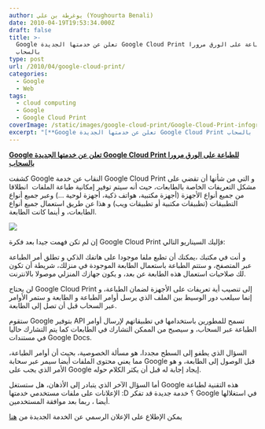 ```yaml
---
author: يوغرطة بن علي (Youghourta Benali)
date: 2010-04-19T19:53:34.000Z
draft: false
title: >-
  Google تعلن عن خدمتها الجديدة Google Cloud Print للطباعة على الورق مرورا
  بالسحاب
type: post
url: /2010/04/google-cloud-print/
categories:
  - Google
  - Web
tags:
  - cloud computing
  - Google
  - Google Cloud Print
coverImage: /static/images/google-cloud-print/Google-Cloud-Print-infographic.png
excerpt: "[**Google تعلن عن خدمتها الجديدة Google Cloud Print للطباعة على الورق مرورا بالسحاب**](https://www.it-scoop.com/2010/04/google-cloud-print/)\n\nكشفت Google النقاب عن خدمة Google Cloud Print و التي من شأنها أن تقضي على مشكل التعريفات الخاصة بالطابعات، حيث أنه سيتم توفير إمكانية طباعة الملفات \_انطلاقا من"
---
```

[**Google تعلن عن خدمتها الجديدة Google Cloud Print للطباعة على الورق مرورا بالسحاب**](https://www.it-scoop.com/2010/04/google-cloud-print/)

كشفت Google النقاب عن خدمة Google Cloud Print و التي من شأنها أن تقضي على مشكل التعريفات الخاصة بالطابعات، حيث أنه سيتم توفير إمكانية طباعة الملفات  انطلاقا من جميع أنواع الأجهزة (أجهزة مكتبية، هواتف ذكية، أجهزة لوحية ...) وعبر جميع أنواع التطبيقات (تطبيقات مكتبية أو تطبيقات ويب) و هذا عن طريق استعمال جميع أنواع الطابعات، و أينما كانت الطابعة.

![](/static/images/google-cloud-print/Google-Cloud-Print-infographic.png)

إن لم تكن فهمت جيدا بعد فكرة Google Cloud Print فإليك السيناريو التالي:

و أنت في مكتبك ،يمكنك أن تطبع ملفا موجودا على هاتفك الذكي و تطلق أمر الطباعة عبر المتصفح، و ستتم الطباعة باستعمال الطابعة الموجودة في منزلك، شريطة أن تكون لك صلاحيات استعمال هذه الطابعة عن بعد، و يكون جهازك المنزلي موصولا بالانترنت.

لن يحتاج Google Cloud Print إلى تنصيب أية تعريفات على الأجهزة لضمان الطباعة، و إنما سيلعب دور الوسيط بين الملف الذي يرسل أوامر الطباعة و الطابعة و ستمر الأوامر عبر السحاب قبل أن تصل إلى الطابعة.

ستقوم Google بتوفير API تسمح للمطورين باستخدامها في تطبيقاتهم لإرسال أوامر الطباعة عبر السحاب، و سيصبح من الممكن التشارك في الطابعات كما يتم التشارك حاليا في مستندات Google Docs.

السؤال الذي يطفو إلى السطح مجددا، هو مسألة الخصوصية، بحيث أن أوامر الطباعة، مما يعني محتوى الملفات أيضا سيمر عبر سحابة Google قبل الوصول إلى الطابعة، و هو الأمر الذي يجب على Google إيجاد إجابة له قبل أن يكثر الكلام حوله.

أما السؤال الآخر الذي يتبادر إلى الأذهان، هل ستستغل Google هذه التقنية لطباعة الإعلانات على ملفات مستخدمي خدمتها :D ؟ خدمة جديدة قد تفكر Google في استغلالها أيضا ، ربما بعد موافقة المستخدمين.

يمكن الإطلاع على الإعلان الرسمي عن الخدمة الجديدة من [هنا](http://blog.chromium.org/2010/04/new-approach-to-printing.html)
